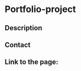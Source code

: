 # Portfolio-project

## Description

<!-- Summary of project -->

## Contact

<!-- kristyguerrer20@gmail.com -->

## Link to the page:

